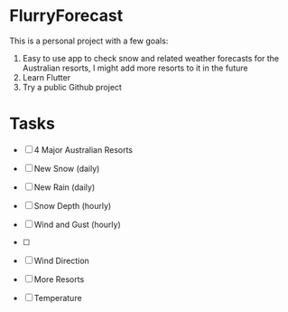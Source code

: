 # FlurryForecast

This is a personal project with a few goals:
1. Easy to use app to check snow and related weather forecasts for the Australian resorts, I might add more resorts to it in the future
2. Learn Flutter
3. Try a public Github project

# Tasks
- [ ] 4 Major Australian Resorts
- [ ] New Snow (daily)
- [ ] New Rain (daily)
- [ ] Snow Depth (hourly)
- [ ] Wind and Gust (hourly)
- [ ] 
- [ ] Wind Direction
- [ ] More Resorts
- [ ] Temperature

